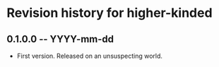 # Revision history for higher-kinded

## 0.1.0.0 -- YYYY-mm-dd

* First version. Released on an unsuspecting world.
